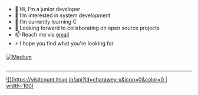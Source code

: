 - 👋 Hi, I’m a junior developer
- 👀 I’m interested in system development
- 🌱 I’m currently learning C
- 🤝 Looking forward to collaborating on open source projects
- 📫 Reach me via [email](mailto:charawey.yw@gmail.com)
- ⚡ I hope you find what you're looking for

[![Medium](https://img.shields.io/badge/Medium-12100E?logo=medium&logoColor=white)](https://medium.com/@charawe.yw)

##
---
[![](https://visitcount.itsvg.in/api?id=charawey-x&icon=0&color=0 | width=100)](https://visitcount.itsvg.in)
